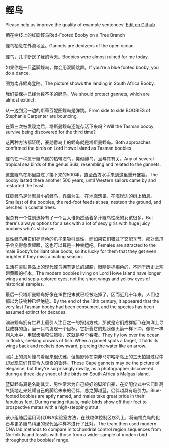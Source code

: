 # 鲣鸟

Please help us improve the quality of example sentences! [Edit on Github](https://github.com/jiyushe/jiyu-example-sentence-source/blob/main/chinese/jianniao.md)

<p><span class="chinese">栖在树枝上的红脚鲣鸟</span><span class="english">Red-Footed Booby on a Tree Branch</span></p>

<p><span class="chinese">鲣鸟栖息在外海地区。</span><span class="english">Gannets are denizens of the open ocean.</span></p>

<p><span class="chinese">鲣鸟，几乎断送了我的今天。</span><span class="english">Boobies were almost ruined for me today.</span></p>

<p><span class="chinese">如果你是一只蓝脚鲣鸟，你会用双脚跳舞。</span><span class="english">If you're a blue footed booby, you do a dance.</span></p>

<p><span class="chinese">图为南非鲣鸟登陆。</span><span class="english">The picture shows the landing in South Africa Booby.</span></p>

<p><span class="chinese">我们要保护已经为数不多的鲣鸟。</span><span class="english">We should protect gannets, which are almost extinct.</span></p>

<p><span class="chinese">从一边到另一边的斯蒂芬妮匠鲣鸟是弹跳。</span><span class="english">From side to side BOOBIES of Stephanie Carpenter are bouncing.</span></p>

<p><span class="chinese">在第三次被发现之后，塔斯曼鲣鸟还能存活下来吗？</span><span class="english">Will the Tasman booby survive being discovered for the third time?</span></p>

<p><span class="chinese">这两种方法都证明，豪勋爵岛上的鲣鸟就是塔斯曼鲣鸟。</span><span class="english">Both approaches confirmed the birds on Lord Howe Island as Tasman boobies.</span></p>

<p><span class="chinese">鲣鸟任一种属于鲣鸟属的热带海鸟，类似鲱鸟，且与其有关。</span><span class="english">Any of several tropical sea birds of the genus Sula, resembling and related to the gannets.</span></p>

<p><span class="chinese">这些鲣鸟在那里度过了接下来的500年，直至西方水手来到这里重开盛宴。</span><span class="english">The booby lasted there another 500 years, until Western sailors came by and restarted the feast.</span></p>

<p><span class="chinese">红脚鲣鸟是体型最小的鲣鸟，靠海为生，在地面筑巢，在海岸边的树上栖息。</span><span class="english">Smallest of the boobies, the red-foot feeds at sea, nestson the ground, and perches in coastal trees.</span></p>

<p><span class="chinese">但总有一个性别选择有了一个巨大谁仍然活着多汁鲣鸟性感的女孩很多。</span><span class="english">But there's always options for a sex with a lot of sexy girls with huge juicy boobies who's still alive.</span></p>

<p><span class="chinese">雄性鲣鸟用它们亮蓝色的爪子来吸引雌性，而如果它们错过了交配季节，那对蓝爪子会变得愈发耀眼，这也可以算是一种幸运吧。</span><span class="english">Females are attracted to the male Booby’s brilliant blue boots, so it’s lucky for them that they get even brighter if they miss a mating season.</span></p>

<p><span class="chinese">生活在豪勋爵岛上的现代鲣鸟拥有更长的翅膀，眼睛是棕褐色的，不同于历史上短翅黄眼的样本。</span><span class="english">The modern boobies living on Lord Howe Island have longer wings and sepia-colored eyes, not the short wings and yellow eyes of historical samples.</span></p>

<p><span class="chinese">最后一只塔斯曼鲣鸟好像在18世纪末就已经被吃掉了，因而近几十年来，人们也都以为该物种已经绝迹。</span><span class="english">By the end of the 18th century, it appeared that the very last Tasman booby had been consumed, and the species has been assumed extinct for decades.</span></p>

<p><span class="chinese">澳洲鲣鸟拥有世界上最引人注目之一的狩猎方式，那就是它们成群低飞在海洋上寻找成群的鱼，当一只鸟发现一个目标，它折叠它的翅膀像火箭一样下冲，像箭一样刺入水中，用锯齿嘴咬住猎物，这就是整个吞噬。</span><span class="english">They fly low over the ocean in flocks, seeking crowds of fish. When a gannet spots a target, it folds its wings back and rockets downward, piercing the water like an arrow.</span></p>

<p><span class="chinese">照片上的海角鲣鸟看起来很优雅，但摄影师在南非马尔哈斯岛上的三天拍摄过程中却发现它们其实令人惊奇的鲁莽。</span><span class="english">These Cape gannets may be the picture of elegance, but they're surprisingly rowdy, as a photographer discovered during a three-day shoot of the birds on South Africa's Malgas Island.</span></p>

<p><span class="chinese">蓝脚鲣鸟真是名副其实，男性常常为自己极好的脚所自豪，在交配仪式中它们趾高气扬地走来炫耀自己的脚给未来的侣伴，总之脚越蓝，侣伴越具有吸引力。</span><span class="english">Blue-footed boobies are aptly named, and males take great pride in their fabulous feet. During mating rituals, male birds show off their feet to prospective mates with a high-stepping strut.</span></p>

<p><span class="chinese">该小组随后运用现代DNA实验室方法，在线粒体控制区序列上，将诺福克岛的化石与更多鲣鸟科里的现代品种样本进行了比对。</span><span class="english">The team then used modern DNA lab methods to compare mitochondrial control region sequences from Norfolk Island fossils with those from a wider sample of modern bird throughout the boobies' range.</span></p>

